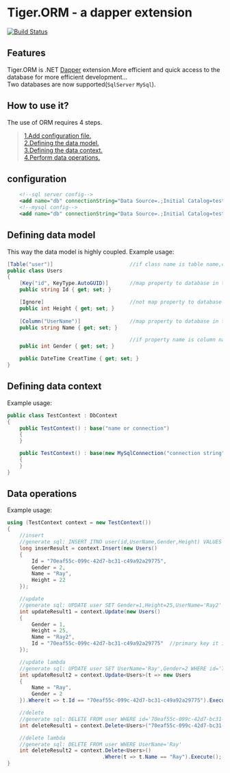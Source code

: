 # Tiger.ORM - a dapper extension
[![Build Status](https://travis-ci.com/RayLei2333/Tiger.ORM.svg?branch=master)](https://travis-ci.com/RayLei2333/Tiger.ORM)


Features
--------
Tiger.ORM is .NET [Dapper](https://github.com/StackExchange/Dapper) extension.More efficient and quick access to the database for more efficient development...<br>
Two databases are now supported(`SqlServer` `MySql`).


How to use it?
--------------
The use of ORM requires 4 steps.
> [1.Add configuration file.](#configuration)<br>
> [2.Defining the data model.](#defining-data-model)<br>
> [3.Defining the data context.](#defining-data-context)<br>
> [4.Perform data operations.](#data-operations)<br>

configuration
-------------
```xml
    <!--sql server config-->
    <add name="db" connectionString="Data Source=.;Initial Catalog=testdb;User ID=sa;Password=****;" providerName="System.Data.SqlClient" />
    <!--mysql config-->
    <add name="db" connectionString="Data Source=.;Initial Catalog=testdb;User ID=sa;Password=****;" providerName="MySql.Data.MySqlClient" />
```

Defining data model
-------------------
This way the data model is highly coupled.
Example usage:

```csharp
[Table("user")]                         //if class name is table name,can choose to use or not use [TableAttribute]
public class Users
{
    [Key("id", KeyType.AutoGUID)]       //map property to database in table primary key.
    public string Id { get; set; }

    [Ignore]                            //not map property to database in table column.
    public int Height { get; set; }
    
    [Column("UserName")]                //map property to database in table column.
    public string Name { get; set; }

                                        //if property name is column name,Can choose to use or not use [ColumnAttribute]
    public int Gender { get; set; }

    public DateTime CreatTime { get; set; }
}
```

Defining data context
---------------------
Example usage:
```csharp
public class TestContext : DbContext
{
    public TestContext() : base("name or connection")
    {
    }

    public TestContext() : base(new MySqlConnection("connection string"))
    {
    }
}
```

Data operations
---------------
Example usage:
```csharp
using (TestContext context = new TestContext())
{
    //insert 
    //generate sql: INSERT ITNO user(id,UserName,Gender,Height) VALUES ('70eaf55c-099c-42d7-bc31-c49a92a29775','Ray',2,22)
    long inserResult = context.Insert(new Users()
    {
        Id = "70eaf55c-099c-42d7-bc31-c49a92a29775",
        Gender = 2,
        Name = "Ray",
        Height = 22
    });

    //update
    //generate sql: UPDATE user SET Gender=1,Height=25,UserName='Ray2' WHERE id='70eaf55c-099c-42d7-bc31-c49a92a29775'
    int updateResult1 = context.Update(new Users()
    {
        Gender = 1,
        Height = 25,
        Name = "Ray2",
        Id = "70eaf55c-099c-42d7-bc31-c49a92a29775"  //primary key it is necessary.
    });

    //update lambda
    //generate sql: UPDATE user SET UserName='Ray',Gender=2 WHERE id='70eaf55c-099c-42d7-bc31-c49a92a29775'
    int updateResult2 = context.Update<Users>(t => new Users
    {
        Name = "Ray",
        Gender = 2
    }).Where(t => t.Id == "70eaf55c-099c-42d7-bc31-c49a92a29775").Execute();

    //delete
    //generate sql: DELETE FROM user WHERE id='70eaf55c-099c-42d7-bc31-c49a92a29775'
    int deleteResult1 = context.Delete<Users>("70eaf55c-099c-42d7-bc31-c49a92a29775");

    //delete lambda
    //generate sql: DELETE FROM user WHERE UserName='Ray'
    int deleteResult2 = context.Delete<Users>()
                               .Where(t => t.Name == "Ray").Execute();
}
```